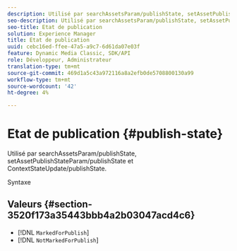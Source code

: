 ```yaml
---
description: Utilisé par searchAssetsParam/publishState, setAssetPublishStateParam/publishState et ContextStateUpdate/publishState.
seo-description: Utilisé par searchAssetsParam/publishState, setAssetPublishStateParam/publishState et ContextStateUpdate/publishState.
seo-title: Etat de publication
solution: Experience Manager
title: Etat de publication
uuid: cebc16ed-ffee-47a5-a9c7-6d61da07e03f
feature: Dynamic Media Classic, SDK/API
role: Développeur, Administrateur
translation-type: tm+mt
source-git-commit: 469d1a5c43a972116a8a2efb0de5708800130a99
workflow-type: tm+mt
source-wordcount: '42'
ht-degree: 4%

---
```



# Etat de publication {#publish-state}

Utilisé par searchAssetsParam/publishState, setAssetPublishStateParam/publishState et ContextStateUpdate/publishState.

Syntaxe

## Valeurs {#section-3520f173a35443bbb4a2b03047acd4c6}

* [!DNL `MarkedForPublish`]
* [!DNL `NotMarkedForPublish`]


